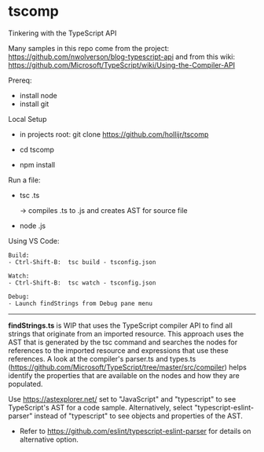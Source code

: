 # tscomp
Tinkering with the TypeScript API

Many samples in this repo come from the project: https://github.com/nwolverson/blog-typescript-api
and from this wiki: https://github.com/Microsoft/TypeScript/wiki/Using-the-Compiler-API

Prereq:
- install node
- install git

Local Setup
- in projects root:
    git clone https://github.com/hollijr/tscomp 
    
- cd tscomp
- npm install
    
Run a file:
- tsc <filename>.ts
    
    -> compiles .ts to .js and creates AST for source file
    
- node <filename>.js

Using VS Code:

    Build:
    - Ctrl-Shift-B:  tsc build - tsconfig.json

    Watch:
    - Ctrl-Shift-B:  tsc watch - tsconfig.json

    Debug:
    - Launch findStrings from Debug pane menu


---

__findStrings.ts__ is WIP that uses the TypeScript compiler API to find all strings that originate from an imported resource.
This approach uses the AST that is generated by the tsc command and searches the nodes for references to the imported resource and expressions that use these references.  A look at the compiler's parser.ts and types.ts (https://github.com/Microsoft/TypeScript/tree/master/src/compiler) helps identify the properties that are available on the nodes and how they are populated.

Use https://astexplorer.net/ set to "JavaScript" and "typescript" to see TypeScript's AST for a code sample.
Alternatively, select "typescript-eslint-parser" instead of "typescript" to see objects and properties of the AST.
- Refer to https://github.com/eslint/typescript-eslint-parser for details on alternative option.




